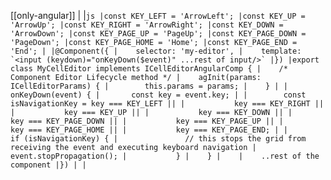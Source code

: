 [[only-angular]]
|
|```js
|const KEY_LEFT = 'ArrowLeft';
|const KEY_UP = 'ArrowUp';
|const KEY_RIGHT = 'ArrowRight';
|const KEY_DOWN = 'ArrowDown';
|const KEY_PAGE_UP = 'PageUp';
|const KEY_PAGE_DOWN = 'PageDown';
|const KEY_PAGE_HOME = 'Home';
|const KEY_PAGE_END = 'End';
|
|@Component({
|    selector: 'my-editor',
|    template: `<input (keydown)="onKeyDown($event)" ...rest of input/>`
|})
|export class MyCellEditor implements ICellEditorAngularComp {
|    /* Component Editor Lifecycle method */
|    agInit(params: ICellEditorParams) {
|        this.params = params;
|    }
|
|    onKeyDown(event) {
|       const key = event.key;
|
|        const isNavigationKey = key === KEY_LEFT ||
|           key === KEY_RIGHT ||
|           key === KEY_UP ||
|           key === KEY_DOWN ||
|           key === KEY_PAGE_DOWN ||
|           key === KEY_PAGE_UP ||
|           key === KEY_PAGE_HOME ||
|           key === KEY_PAGE_END;
|
|           if (isNavigationKey) {
|               // this stops the grid from receiving the event and executing keyboard navigation
|               event.stopPropagation();
|           }
|    }
|   
|    ..rest of the component
|})
|
|```
